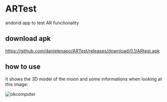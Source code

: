 # ARTest
andorid app to test AR functionality 


## download apk
https://github.com/danielenapo/ARTest/releases/download/0.1/ARtest.apk

## how to use
It shows the 3D model of the moon and some informations when looking at this image:

![okcomputer](https://user-images.githubusercontent.com/33985608/152558321-0503d92a-2b4f-4754-99b0-4e2234462aa2.jpg ) 


